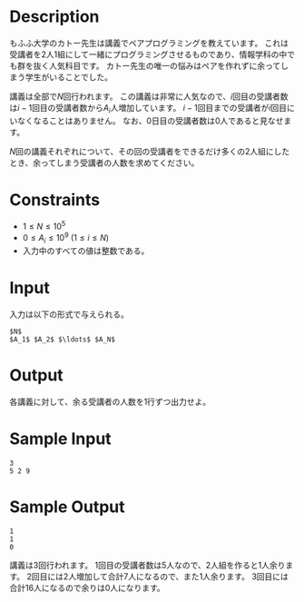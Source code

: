 # Description

もふふ大学のカトー先生は講義でペアプログラミングを教えています。
これは受講者を2人1組にして一緒にプログラミングさせるものであり、情報学科の中でも群を抜く人気科目です。
カトー先生の唯一の悩みはペアを作れずに余ってしまう学生がいることでした。

講義は全部で$N$回行われます。
この講義は非常に人気なので、$i$回目の受講者数は$i - 1$回目の受講者数から$A_i$人増加しています。
$i - 1$回目までの受講者が$i$回目にいなくなることはありません。
なお、$0$日目の受講者数は$0$人であると見なせます。

$N$回の講義それぞれについて、その回の受講者をできるだけ多くの2人組にしたとき、余ってしまう受講者の人数を求めてください。

# Constraints

* $1 \leq N \leq 10^5$
* $0 \leq A_i \leq 10^9$ $(1 \leq i \leq N)$
* 入力中のすべての値は整数である。

# Input

入力は以下の形式で与えられる。

```
$N$
$A_1$ $A_2$ $\ldots$ $A_N$
```

# Output
各講義に対して、余る受講者の人数を1行ずつ出力せよ。

# Sample Input

```
3
5 2 9
```

# Sample Output

```
1
1
0
```

講義は$3$回行われます。
$1$回目の受講者数は$5$人なので、2人組を作ると$1$人余ります。
$2$回目には$2$人増加して合計$7$人になるので、また$1$人余ります。
$3$回目には合計$16$人になるので余りは$0$人になります。
